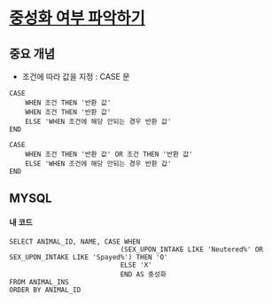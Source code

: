 # [중성화 여부 파악하기](https://programmers.co.kr/learn/courses/30/lessons/59409)

## 중요 개념
- 조건에 따라 값을 지정 : CASE 문

```
CASE 
    WHEN 조건 THEN '반환 값'
    WHEN 조건 THEN '반환 값'
    ELSE 'WHEN 조건에 해당 안되는 경우 반환 값'
END
```

```
CASE 
    WHEN 조건 THEN '반환 값' OR 조건 THEN '반환 값'
    ELSE 'WHEN 조건에 해당 안되는 경우 반환 값'
END
```



## MYSQL
#### 내 코드
```
SELECT ANIMAL_ID, NAME, CASE WHEN 
                            (SEX_UPON_INTAKE LIKE 'Neutered%' OR SEX_UPON_INTAKE LIKE 'Spayed%') THEN 'O'
                            ELSE 'X'
                            END AS 중성화
FROM ANIMAL_INS
ORDER BY ANIMAL_ID
```
